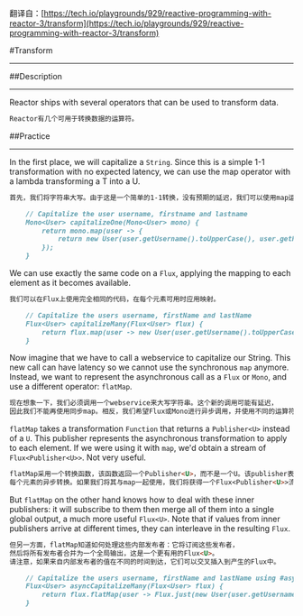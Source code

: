 翻译自：[https://tech.io/playgrounds/929/reactive-programming-with-reactor-3/transform](https://tech.io/playgrounds/929/reactive-programming-with-reactor-3/transform)

#Transform
***
##Description
***
Reactor ships with several operators that can be used to transform data.
```markdown
Reactor有几个可用于转换数据的运算符。
```

##Practice
***
In the first place, we will capitalize a `String`. Since this is a simple 1-1 
transformation with no expected latency, we can use the map operator with 
a lambda transforming a T into a U.
```markdown
首先，我们将字符串大写。由于这是一个简单的1-1转换，没有预期的延迟，我们可以使用map运算符和lambda将T转换为U。
```

```markdown
    // Capitalize the user username, firstname and lastname
    Mono<User> capitalizeOne(Mono<User> mono) {
        return mono.map(user -> {
            return new User(user.getUsername().toUpperCase(), user.getFirstname().toUpperCase(), user.getLastname().toUpperCase());
        });
    }
```

We can use exactly the same code on a `Flux`, applying the mapping to each 
element as it becomes available.
```markdown
我们可以在Flux上使用完全相同的代码，在每个元素可用时应用映射。
```

```markdown
    // Capitalize the users username, firstName and lastName
    Flux<User> capitalizeMany(Flux<User> flux) {
        return flux.map(user -> new User(user.getUsername().toUpperCase(), user.getFirstname().toUpperCase(), user.getLastname().toUpperCase()));
    }
```

Now imagine that we have to call a webservice to capitalize our String. 
This new call can have latency so we cannot use the synchronous `map` anymore. 
Instead, we want to represent the asynchronous call as a `Flux` or `Mono`, 
and use a different operator: `flatMap`.
```markdown
现在想象一下，我们必须调用一个webservice来大写字符串。这个新的调用可能有延迟，
因此我们不能再使用同步map。相反，我们希望Flux或Mono进行异步调用，并使用不同的运算符：flatMap。
```

`flatMap` takes a transformation `Function` that returns a `Publisher<U>` 
instead of a `U`. This publisher represents the asynchronous transformation to 
apply to each element. If we were using it with `map`, we'd obtain a stream of 
`Flux<Publisher<U>>`. Not very useful.
```markdown
flatMap采用一个转换函数，该函数返回一个Publisher<U>，而不是一个U。该publisher表示应用于
每个元素的异步转换。如果我们将其与map一起使用，我们将获得一个Flux<Publisher<U>>流。不是很有用。
```

But `flatMap` on the other hand knows how to deal with these inner publishers: 
it will subscribe to them then merge all of them into a single global output, 
a much more useful `Flux<U>`. Note that if values from inner publishers arrive 
at different times, they can interleave in the resulting `Flux`.
```markdown
但另一方面，flatMap知道如何处理这些内部发布者：它将订阅这些发布者，
然后将所有发布者合并为一个全局输出，这是一个更有用的Flux<U>。
请注意，如果来自内部发布者的值在不同的时间到达，它们可以交叉插入到产生的Flux中。
```

```markdown
    // Capitalize the users username, firstName and lastName using #asyncCapitalizeUser
    Flux<User> asyncCapitalizeMany(Flux<User> flux) {
        return flux.flatMap(user -> Flux.just(new User(user.getUsername().toUpperCase(), user.getFirstname().toUpperCase(), user.getLastname().toUpperCase())));
    }
```